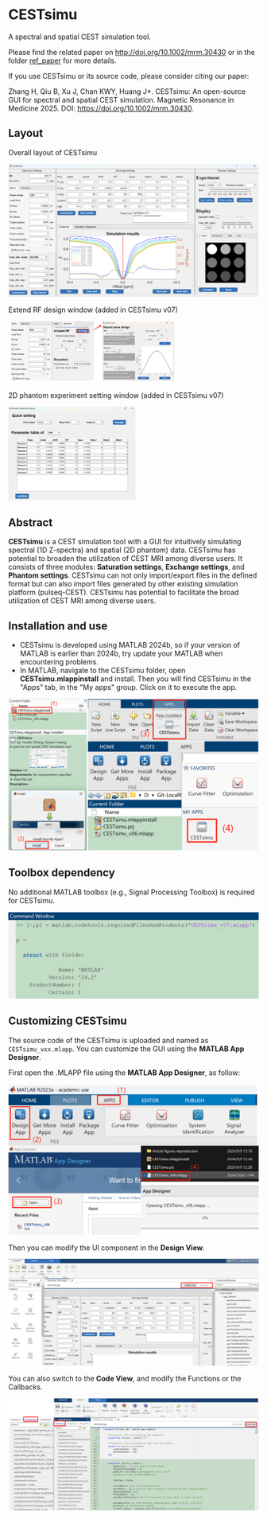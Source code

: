 # CESTsimu
A spectral and spatial CEST simulation tool.

Please find the related paper on http://doi.org/10.1002/mrm.30430 or in the folder [ref_paper](.\ref_paper\20250121-CESTsimu-online(MRM).pdf) for more details.

If you use CESTsimu or its source code, please consider citing our paper: 

Zhang H, Qiu B, Xu J, Chan KWY, Huang J*. CESTsimu: An open-source GUI for spectral and spatial CEST simulation. Magnetic Resonance in Medicine 2025. DOI: https://doi.org/10.1002/mrm.30430.

## Layout

Overall layout of CESTsimu

![](./ref_pic/CESTsimu-layout.png)

Extend RF design window (added in CESTsimu v07)

<img src="./ref_pic/window_RFdeisgn.png" style="zoom: 33%;" />

2D phantom experiment setting window (added in CESTsimu v07)

<img src="./ref_pic/image-20241227204424892.png" alt="image-20241227204424892" style="zoom:25%;" />

## Abstract

**CESTsimu** is a CEST simulation tool with a GUI for intuitively simulating spectral (1D Z-spectra) and spatial (2D phantom) data. CESTsimu has potential to broaden the utilization of CEST MRI among diverse users. It consists of three modules: **Saturation settings**, **Exchange settings**, and **Phantom settings**. CESTsimu can not only import/export files in the defined format but can also import files generated by other existing simulation platform (pulseq-CEST). CESTsimu has potential to facilitate the broad utilization of CEST MRI among diverse users.

## Installation and use

- CESTsimu is developed using MATLAB 2024b, so if your version of MATLAB is earlier than 2024b, try update your MATLAB when encountering problems.
- In MATLAB, navigate to the CESTsimu folder, open **CESTsimu.mlappinstall** and install. Then you will find CESTsimu in the "Apps" tab, in the "My apps" group. Click on it to execute the app.

![](./ref_pic/Installation.png)



## Toolbox dependency

No additional MATLAB toolbox (e.g., Signal Processing Toolbox) is required for CESTsimu.

![](./ref_pic/ToolboxDependency.png)



## Customizing CESTsimu

The source code of the CESTsimu is uploaded and named as `CESTsimu_vxx.mlapp`. You can customize the GUI using the **MATLAB App Designer**.

First open the .MLAPP file using the **MATLAB App Designer**, as follow:

![](./ref_pic/MATLAB-App-Designer-1.png)

Then you can modify the UI component in the **Design View**.

![](./ref_pic/MATLAB-App-Designer-2.png)

You can also switch to the **Code View**, and modify the Functions or the Callbacks.

![](./ref_pic/MATLAB-App-Designer-3.png)
